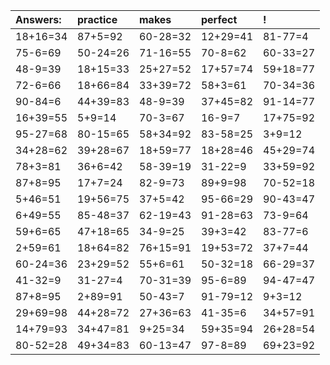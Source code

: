 | Answers: | practice | makes | perfect | ! |
| :--- | :--- | :--- | :--- | :--- |
| 18+16=34 | 87+5=92 | 60-28=32 | 12+29=41 | 81-77=4 | 
| 75-6=69 | 50-24=26 | 71-16=55 | 70-8=62 | 60-33=27 | 
| 48-9=39 | 18+15=33 | 25+27=52 | 17+57=74 | 59+18=77 | 
| 72-6=66 | 18+66=84 | 33+39=72 | 58+3=61 | 70-34=36 | 
| 90-84=6 | 44+39=83 | 48-9=39 | 37+45=82 | 91-14=77 | 
| 16+39=55 | 5+9=14 | 70-3=67 | 16-9=7 | 17+75=92 | 
| 95-27=68 | 80-15=65 | 58+34=92 | 83-58=25 | 3+9=12 | 
| 34+28=62 | 39+28=67 | 18+59=77 | 18+28=46 | 45+29=74 | 
| 78+3=81 | 36+6=42 | 58-39=19 | 31-22=9 | 33+59=92 | 
| 87+8=95 | 17+7=24 | 82-9=73 | 89+9=98 | 70-52=18 | 
| 5+46=51 | 19+56=75 | 37+5=42 | 95-66=29 | 90-43=47 | 
| 6+49=55 | 85-48=37 | 62-19=43 | 91-28=63 | 73-9=64 | 
| 59+6=65 | 47+18=65 | 34-9=25 | 39+3=42 | 83-77=6 | 
| 2+59=61 | 18+64=82 | 76+15=91 | 19+53=72 | 37+7=44 | 
| 60-24=36 | 23+29=52 | 55+6=61 | 50-32=18 | 66-29=37 | 
| 41-32=9 | 31-27=4 | 70-31=39 | 95-6=89 | 94-47=47 | 
| 87+8=95 | 2+89=91 | 50-43=7 | 91-79=12 | 9+3=12 | 
| 29+69=98 | 44+28=72 | 27+36=63 | 41-35=6 | 34+57=91 | 
| 14+79=93 | 34+47=81 | 9+25=34 | 59+35=94 | 26+28=54 | 
| 80-52=28 | 49+34=83 | 60-13=47 | 97-8=89 | 69+23=92 | 
